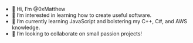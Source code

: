 - 👋 Hi, I’m @0xMatthew
- 👀 I’m interested in learning how to create useful software.
- 🌱 I’m currently learning JavaScript and bolstering my C++, C#, and AWS knowledge.
- 💞️ I’m looking to collaborate on small passion projects!

<!---
codermanmatthew/codermanmatthew is a ✨ special ✨ repository because its `README.md` (this file) appears on your GitHub profile.
You can click the Preview link to take a look at your changes.
--->
